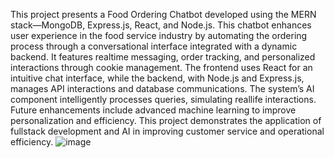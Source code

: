 This project presents a Food Ordering Chatbot developed using the MERN stack—MongoDB, Express.js, React, and Node.js. This chatbot enhances user experience in the food service industry by automating the ordering process through a 
conversational interface integrated with a dynamic backend. It features realtime messaging, order tracking, and personalized interactions through cookie management. The frontend uses React for an intuitive chat interface, while the backend, with Node.js and 
Express.js, manages API interactions and database 
communications. The system’s AI component intelligently processes queries, simulating reallife interactions. Future enhancements include advanced machine learning to improve personalization and 
efficiency. This project demonstrates the application of fullstack development and AI in improving customer 
service and operational efficiency. 
![image](https://github.com/user-attachments/assets/fba23fbe-2875-4f8d-ac61-204717ef625a)
